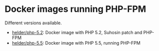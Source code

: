 # Docker images running PHP-FPM

Different versions available.

* [helder/php-5.2][]:  Docker image with PHP 5.2, Suhosin patch and PHP-FPM
* [helder/php-5.5][]:  Docker image with PHP 5.5, running PHP-FPM

[helder/php-5.2]: https://registry.hub.docker.com/u/helder/php-5.2/
[helder/php-5.5]: https://registry.hub.docker.com/u/helder/php-5.5/
